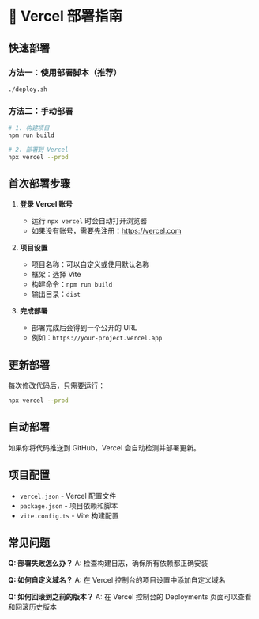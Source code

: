 # 🚀 Vercel 部署指南

## 快速部署

### 方法一：使用部署脚本（推荐）
```bash
./deploy.sh
```

### 方法二：手动部署
```bash
# 1. 构建项目
npm run build

# 2. 部署到 Vercel
npx vercel --prod
```

## 首次部署步骤

1. **登录 Vercel 账号**
   - 运行 `npx vercel` 时会自动打开浏览器
   - 如果没有账号，需要先注册：https://vercel.com

2. **项目设置**
   - 项目名称：可以自定义或使用默认名称
   - 框架：选择 Vite
   - 构建命令：`npm run build`
   - 输出目录：`dist`

3. **完成部署**
   - 部署完成后会得到一个公开的 URL
   - 例如：`https://your-project.vercel.app`

## 更新部署

每次修改代码后，只需要运行：
```bash
npx vercel --prod
```

## 自动部署

如果你将代码推送到 GitHub，Vercel 会自动检测并部署更新。

## 项目配置

- `vercel.json` - Vercel 配置文件
- `package.json` - 项目依赖和脚本
- `vite.config.ts` - Vite 构建配置

## 常见问题

**Q: 部署失败怎么办？**
A: 检查构建日志，确保所有依赖都正确安装

**Q: 如何自定义域名？**
A: 在 Vercel 控制台的项目设置中添加自定义域名

**Q: 如何回滚到之前的版本？**
A: 在 Vercel 控制台的 Deployments 页面可以查看和回滚历史版本 